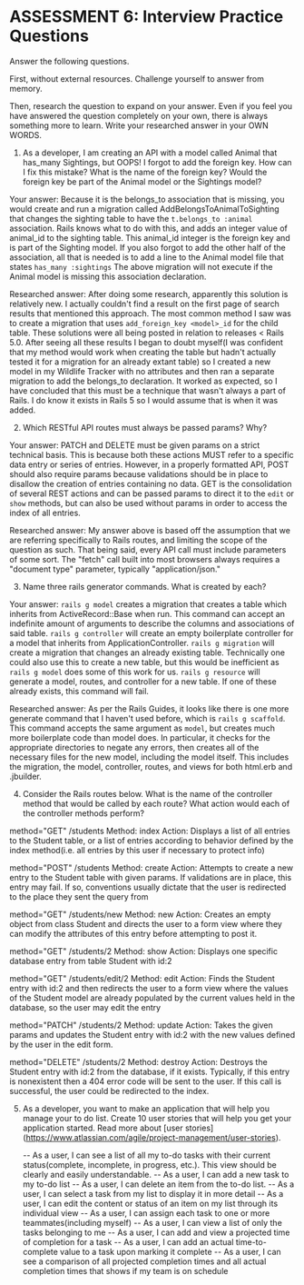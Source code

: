 # ASSESSMENT 6: Interview Practice Questions
Answer the following questions.

First, without external resources. Challenge yourself to answer from memory.

Then, research the question to expand on your answer. Even if you feel you have answered the question completely on your own, there is always something more to learn. Write your researched answer in your OWN WORDS.

1. As a developer, I am creating an API with a model called Animal that has_many Sightings, but OOPS! I forgot to add the foreign key. How can I fix this mistake? What is the name of the foreign key?
    Would the foreign key be part of the Animal model or the Sightings model?

  Your answer: Because it is the belongs_to association that is missing, you would create and run a migration called AddBelongsToAnimalToSighting that changes the sighting table to have the
                `t.belongs_to :animal` association. Rails knows what to do with this, and adds an integer value of animal_id to the sighting table. This animal_id integer is the foreign key and
                is part of the Sighting model. If you also forgot to add the other half of the association, all that is needed is to add a line to the Animal model file that states `has_many :sightings`
                The above migration will not execute if the Animal model is missing this association declaration.

  Researched answer:
              After doing some research, apparently this solution is relatively new. I actually couldn't find a result on the first page of search results that mentioned this approach. The most common method I saw was
              to create a migration that uses `add_foreign_key <model>_id` for the child table. These solutions were all being posted in relation to releases < Rails 5.0. After seeing all these results I began to
              doubt myself(I was confident that my method would work when creating the table but hadn't actually tested it for a migration for an already extant table) so I created a new model in my Wildlife Tracker
              with no attributes and then ran a separate migration to add the belongs_to declaration. It worked as expected, so I have concluded that this must be a technique that wasn't always a part of Rails. I do
              know it exists in Rails 5 so I would assume that is when it was added.



2. Which RESTful API routes must always be passed params? Why?

  Your answer: PATCH and DELETE must be given params on a strict technical basis. This is because both these actions MUST refer to a specific data entry or series of entries. However, in a properly formatted
              API, POST should also require params because validations should be in place to disallow the creation of entries containing no data. GET is the consolidation of several REST actions and can be
              passed params to direct it to the `edit` or `show` methods, but can also be used without params in order to access the index of all entries.

  Researched answer:
              My answer above is based off the assumption that we are referring specifically to Rails routes, and limiting the scope of the question as such. That being said, every API call must include parameters
              of some sort. The "fetch" call built into most browsers always requires a "document type" parameter, typically "application/json."



3. Name three rails generator commands. What is created by each?

  Your answer: `rails g model` creates a migration that creates a table which inherits from ActiveRecord::Base when run. This command can accept an indefinite amount of arguments to describe the columns and associations of said table.
               `rails g controller` will create an empty boilerplate controller for a model that inherits from ApplicationController.
               `rails g migration` will create a migration that changes an already existing table. Technically one could also use this to create a new table, but this would be inefficient as `rails g model` does some of this work for us.
               `rails g resource` will generate a model, routes, and controller for a new table. If one of these already exists, this command will fail.

  Researched answer:
                As per the Rails Guides, it looks like there is one more generate command that I haven't used before, which is `rails g scaffold`. This command accepts the same argument as `model`, but creates
                much more boilerplate code than model does. In particular, it checks for the appropriate directories to negate any errors, then creates all of the necessary files for the new model, including the model itself.
                This includes the migration, the model, controller, routes, and views for both html.erb and .jbuilder.



4. Consider the Rails routes below. What is the name of the controller method that would be called by each route? What action would each of the controller methods perform?

method="GET"    /students
Method: index
Action: Displays a list of all entries to the Student table, or a list of entries according to behavior defined by the index method(i.e. all entries by this user if necessary to protect info)

method="POST"   /students
Method: create
Action: Attempts to create a new entry to the Student table with given params. If validations are in place, this entry may fail. If so, conventions usually dictate that the user is redirected to the place they sent the query from

method="GET"    /students/new
Method: new
Action: Creates an empty object from class Student and directs the user to a form view where they can modify the attributes of this entry before attempting to post it.

method="GET"    /students/2
Method: show
Action: Displays one specific database entry from table Student with id:2

method="GET"    /students/edit/2
Method: edit
Action: Finds the Student entry with id:2 and then redirects the user to a form view where the values of the Student model are already populated by the current values held in the database, so the user may edit the entry

method="PATCH"  /students/2
Method: update
Action: Takes the given params and updates the Student entry with id:2 with the new values defined by the user in the edit form.

method="DELETE" /students/2
Method: destroy
Action: Destroys the Student entry with id:2 from the database, if it exists. Typically, if this entry is nonexistent then a 404 error code will be sent to the user. If this call is successful, the user could be redirected to the index.



5. As a developer, you want to make an application that will help you manage your to do list. Create 10 user stories that will help you get your application started. Read more about [user stories]
    (https://www.atlassian.com/agile/project-management/user-stories).

    -- As a user, I can see a list of all my to-do tasks with their current status(complete, incomplete, in progress, etc.). This view should be clearly and easily understandable.
    -- As a user, I can add a new task to my to-do list
    -- As a user, I can delete an item from the to-do list.
    -- As a user, I can select a task from my list to display it in more detail
    -- As a user, I can edit the content or status of an item on my list through its individual view
    -- As a user, I can assign each task to one or more teammates(including myself)
    -- As a user, I can view a list of only the tasks belonging to me
    -- As a user, I can add and view a projected time of completion for a task
    -- As a user, I can add an actual time-to-complete value to a task upon marking it complete
    -- As a user, I can see a comparison of all projected completion times and all actual completion times that shows if my team is on schedule
